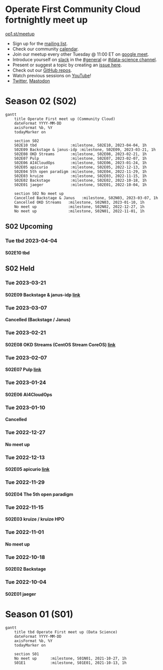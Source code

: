 # Operate First Community Cloud fortnightly meet up

[op1.st/meetup](https://op1.st/meetup)

- Sign up for the [mailing list](https://op1.st/mailinglist).
- Check our community [calendar](https://op1.st/meetup-calendar).
- Join our meetup every other Tuesday @ 11:00 ET on [google meet](https://op1.st/meetup-gmeet).
- Introduce yourself on [slack](https://op1.st/slack) in the [#general](https://operatefirst.slack.com/archives/C01RF4SPNDD) or [#data-science channel](https://operatefirst.slack.com/archives/C02KY881CJE).
- Present or suggest a topic by creating an [issue here](https://op1.st/mailinglist).
- Check out our [GitHub repos](https://op1.st/github).
- Watch previous sessions on [YouTube](https://op1.st/youtube)!
- [Twitter](https://op1.st/twitter), [Mastodon](https://op1.st/mastodon)

# Season 02 (S02)
```mermaid
gantt
    title Operate First meet up (Community Cloud)
    dateFormat YYYY-MM-DD
    axisFormat %b, %Y
    todayMarker on
    
    section S02
    S02E10 tbd               :milestone, S02E10, 2023-04-04, 1h
    S02E09 Backstage & janus-idp :milestone, S02E09, 2023-03-21, 1h
    S02E08 OKD Streams       :milestone, S02E08, 2023-02-21, 1h
    S02E07 Pulp              :milestone, S02E07, 2023-02-07, 1h
    S02E06 AI4CloudOps       :milestone, S02E06, 2023-01-24, 1h
    S02E05 apicurio          :milestone, S02E05, 2022-12-13, 1h
    S02E04 5th open paradigm :milestone, S02E04, 2022-11-29, 1h
    S02E03 kruize            :milestone, S02E03, 2022-11-15, 1h
    S02E02 Backstage         :milestone, S02E02, 2022-10-18, 1h
    S02E01 jaeger            :milestone, S02E01, 2022-10-04, 1h
    
    section S02 No meet up
    Cancelled Backstage & Janus   :milestone, S02N03, 2023-03-07, 1h
    Cancelled OKD Streams   :milestone, S02N03, 2023-01-10, 1h
    No meet up              :milestone, S02N02, 2022-12-27, 1h
    No meet up              :milestone, S02N01, 2022-11-01, 1h
```
## S02 Upcoming
### Tue tbd 2023-04-04
#### S02E10 tbd

## S02 Held
### Tue 2023-03-21
#### S02E09 Backstage & janus-idp [link](https://janus-idp.io)
### Tue 2023-03-07
#### Cancelled (Backstage / Janus)
### Tue 2023-02-21
#### S02E08 OKD Streams (CentOS Stream CoreOS) [link](https://www.okd.io/blog/2022-10-25-OKD-Streams-Building-the-Next-Generation-of-OKD-together/)
### Tue 2023-02-07
#### S02E07 Pulp [link](https://pulpproject.org/)
### Tue 2023-01-24
#### S02E06 AI4CloudOps
### Tue 2023-01-10
#### Cancelled
### Tue 2022-12-27
#### No meet up
### Tue 2022-12-13
#### S02E05 apicurio [link](https://www.apicur.io/)
### Tue 2022-11-29
#### S02E04 The 5th open paradigm
### Tue 2022-11-15
#### S02E03 kruize / kruize HPO
### Tue 2022-11-01
#### No meet up
### Tue 2022-10-18
#### S02E02 Backstage
### Tue 2022-10-04
#### S02E01 jaeger

# Season 01 (S01)
```mermaid
gantt
    title tbd Operate First meet up (Data Science)
    dateFormat YYYY-MM-DD
    axisFormat %b, %Y
    todayMarker on
    
    section S01
    No meet up      :milestone, S01N01, 2021-10-27, 1h
    S01E1           :milestone, S01E01, 2021-10-13, 1h 
```

